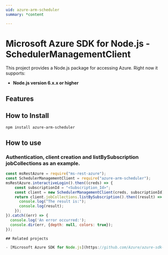 ```yaml
---
uid: azure-arm-scheduler
summary: *content

---
```

# Microsoft Azure SDK for Node.js - SchedulerManagementClient
This project provides a Node.js package for accessing Azure. Right now it supports:
- **Node.js version 6.x.x or higher**

## Features


## How to Install

```bash
npm install azure-arm-scheduler
```

## How to use

### Authentication, client creation and listBySubscription jobCollections as an example.

```javascript
const msRestAzure = require("ms-rest-azure");
const SchedulerManagementClient = require("azure-arm-scheduler");
msRestAzure.interactiveLogin().then((creds) => {
    const subscriptionId = "<Subscription_Id>";
    const client = new SchedulerManagementClient(creds, subscriptionId);
    return client.jobCollections.listBySubscription().then((result) => {
      console.log("The result is:");
      console.log(result);
    });
}).catch((err) => {
  console.log('An error occurred:');
  console.dir(err, {depth: null, colors: true});
});

## Related projects

- [Microsoft Azure SDK for Node.js](https://github.com/Azure/azure-sdk-for-node)
